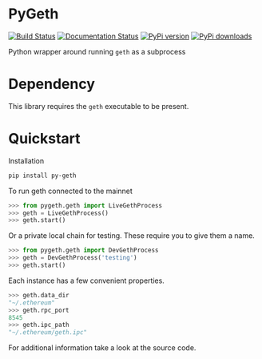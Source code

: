 # PyGeth

[![Build Status](https://travis-ci.org/pipermerriam/py-geth.png)](https://travis-ci.org/pipermerriam/py-geth)
[![Documentation Status](https://readthedocs.org/projects/py-geth/badge/?version=latest)](https://readthedocs.org/projects/py-geth/?badge=latest)
[![PyPi version](https://pypip.in/v/py-geth/badge.png)](https://pypi.python.org/pypi/py-geth)
[![PyPi downloads](https://pypip.in/d/py-geth/badge.png)](https://pypi.python.org/pypi/py-geth)
   

Python wrapper around running `geth` as a subprocess


# Dependency

This library requires the `geth` executable to be present.


# Quickstart

Installation

```sh
pip install py-geth
```

To run geth connected to the mainnet


```python
>>> from pygeth.geth import LiveGethProcess
>>> geth = LiveGethProcess()
>>> geth.start()
```

Or a private local chain for testing.  These require you to give them a name.

```python
>>> from pygeth.geth import DevGethProcess
>>> geth = DevGethProcess('testing')
>>> geth.start()
```


Each instance has a few convenient properties.

```python
>>> geth.data_dir
"~/.ethereum"
>>> geth.rpc_port
8545
>>> geth.ipc_path
"~/.ethereum/geth.ipc"
```


For additional information take a look at the source code.

